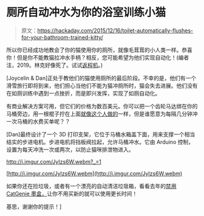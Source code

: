 # 厕所自动冲水为你的浴室训练小猫

> 原文：<https://hackaday.com/2015/12/16/toilet-automatically-flushes-for-your-bathroom-trained-kitty/>

所以你已经成功地教会了你的猫使用你的厕所，就像毛茸茸的小人类一样。恭喜你！但是你不能教猫拉冲水手柄？相反，您可能希望为他们实现自动化！(编者注，2019。林克好像死了。试试[返程机](https://web.archive.org/web/20160218121342/http://meowsergirl.com/2015/03/motoring-automatic-kitty-toilet-flusher/)。)

[Joycelin & Dan]正处于教他们的猫使用厕所的最后阶段。不幸的是，他们有一个滑雪旅行即将到来，他们担心当他们不能为猫冲厕所时，猫会失去进展。他们没有在如厕训练中遇到一点挫折，而是即兴发挥，实现了如厕自动化。

有商业解决方案可用，但它们的价格为数百美元。你可以把一个齿轮马达绑在你的马桶旁边，用一根棍子拧在上面[就像这个人做的](https://www.youtube.com/watch?v=d__cHglvOM0)一样，但是谁愿意为每隔几分钟冲一次马桶的水费买单呢？？

[Dan]最终设计了一个 3D 打印支架，它位于马桶水箱盖下面，用来支撑一个相当结实的步进电机。步进电机将挡板阀拉起，允许马桶冲水。它由 Arduino 控制，设置为每天冲洗一次或两次，以防止猫咪排泄物进入。

 <http://i.imgur.com/JyIzs6W.webm?_=1>

[http://i.imgur.com/JyIzs6W.webm](http://i.imgur.com/JyIzs6W.webm)

如果你还在捡垃圾，或者有一个漂亮的自动清洁垃圾箱，看看去年的[禁用 CatGenie 墨盒，](https://hackaday.com/2008/11/07/catgenie-hacking/)让你不用买新的就可以使用更长时间！

基思，谢谢你的提示！]
